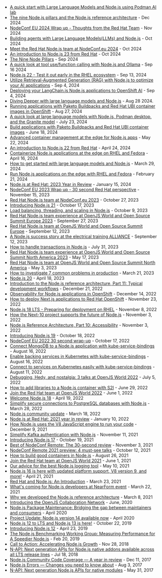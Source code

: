 * [A quick start with Large Language Models and Node.js using Podman AI lab](https://developers.redhat.com/blog/2025/01/10/quick-start-large-language-models-and-nodejs-using-podman-ai-lab)
* [The nine Node.js pillars and the Node.js reference architecture](https://developers.redhat.com/blog/2024/11/26/nine-nodejs-pillars-and-nodejs-reference-architecture) - Dec 2024
* [NodeConf EU 2024 Wrap up - Thoughts from the Red Hat Team](https://developers.redhat.com/blog/2024/11/13/nodeconf-eu-2024-wrap-thoughts-red-hat-team) - Nov 2024
* [Building agents with Large Language Models(LLMs) and Node.js](https://developers.redhat.com/blog/2024/10/25/building-agents-large-language-modelsllms-and-nodejs) - Oct 2024
* [Meet the Red Hat Node.js team at NodeConf.eu 2024](https://developers.redhat.com/blog/2024/10/23/meet-red-hat-nodejs-team-nodeconfeu-2024) - Oct 2024
* [An introduction to Node.js 23 from Red Hat](https://www.redhat.com/en/blog/introduction-nodejs-23-red-hat) - Oct 2024
* [The Nine Node Pillars](https://www.platformatichq.com/node-principles) - Sep 2024
* [A quick look at tool use/function calling with Node.js and Ollama](https://developers.redhat.com/blog/2024/09/10/quick-look-tool-usefunction-calling-nodejs-and-ollama) - Sep 16 2024
* [Node.js 22 - Test it out early in the RHEL ecosystem](https://developers.redhat.com/blog/2024/09/10/nodejs-22-test-it-out-early-rhel-ecosystem) - Sep 13, 2024
* [Utilize Retrieval-Augmented Generation (RAG) with Node.js to optimize your AI applications](https://developers.redhat.com/learn/openshift/utilize-retrieval-augmented-generation-rag-nodejs-optimize-your-ai-applications) - Sep 4, 2024
* [Deploying your LangChain.js Node.js applications to OpenShift AI](https://developers.redhat.com/learn/openshift/deploying-your-langchainjs-nodejs-applications-openshift-ai) - Sep 4, 2024
* [Diving Deeper with large language models and Node.js](https://developers.redhat.com/learn/diving-deeper-large-language-models-and-nodejs) - Aug 28 2024.
* [Running applications with Paketo Buildpacks and Red Hat UBI container images in OpenShift](https://developers.redhat.com/articles/2024/08/26/running-applications-paketo-buildpacks-and-red-hat-ubi-container-images) - Aug 27, 2024
* [A quick look at large language models with Node.js, Podman desktop, and the Granite model](https://developers.redhat.com/articles/2024/07/22/quick-look-large-language-models-nodejs-podman-desktop-and-granite-model) - July 23, 2024
* [Build applications with Paketo Buildpacks and Red Hat UBI container images](https://developers.redhat.com/articles/2024/06/18/build-applications-paketo-buildpacks-and-red-hat-ubi-container-images) - June 18, 2024
* [Advanced container management at the edge for Node.js apps](https://developers.redhat.com/articles/2024/05/22/advanced-container-management-edge-nodejs-apps?source=sso) - May 22, 2024
* [An introduction to Node.js 22 from Red Hat](https://www.redhat.com/en/blog/introduction-nodejs-22-from-red-hat) - April 24, 2024
* [Containerize Node.js applications at the edge on RHEL and Fedora](https://developers.redhat.com/articles/2024/04/16/containerize-nodejs-applications-edge-rhel-and-fedora)  - April 16, 2024
* [How to get started with large language models and Node.js]( https://developers.redhat.com/learning/learn:openshift:how-get-started-large-language-models-and-nodejs) - March 29, 2024
* [Run Node.js applications on the edge with RHEL and Fedora](https://developers.redhat.com/articles/2024/02/21/run-nodejs-applications-edge-rhel-and-fedora) -   February 21, 2024
* [Node.js at Red Hat: 2023 Year in Review](https://developers.redhat.com/blog/2024/01/15/nodejs-red-hat-2023-year-review) - January 15, 2024
* [NodeConf EU 2023 Wrap up - 30 second Red Hat perspective](https://developers.redhat.com/blog/2023/11/15/nodeconf-eu-2023-wrap-30-second-red-hat-perspective) -  November 15, 2023
* [Red Hat Node.js team at NodeConf.eu 2023](https://developers.redhat.com/blog/2023/10/27/red-hat-nodejs-team-nodeconfeu-2023) - October 27, 2023
* [Introducing Node.js 21](https://www.redhat.com/en/blog/introducing-nodejs-21) - October 17, 2023
* [Load balancing, threading, and scaling in Node.js](https://developers.redhat.com/articles/2023/10/09/load-balancing-threading-and-scaling-nodejs) - October 9, 2023
* [Red Hat Node.js team experience at OpenJS World and Open Source Summit Europe 2023](https://developers.redhat.com/blog/2023/09/27/red-hat-nodejs-team-experience-openjs-world-and-open-source-summit-europe-2023) - September 27, 2023
* [Red Hat Node.js team at OpenJS World and Open Source Summit Europe](https://developers.redhat.com/blog/2023/09/12/red-hat-nodejs-team-openjs-world-and-open-source-summit-europe) - September 12, 2023
* [A Node.js success story at the electrical training ALLIANCE](https://developers.redhat.com/articles/2023/09/12/nodejs-success-story-electrical-training-alliance) - September 12, 2023
* [How to handle transactions in Node.js](https://developers.redhat.com/articles/2023/07/31/how-handle-transactions-nodejs-reference-architecture) - July 31, 2023
* [Red Hat Node.js team experience at OpenJS World and Open Source Summit North America 2023](https://developers.redhat.com/blog/2023/05/17/red-hat-nodejs-team-experience-openjs-world-and-open-source-summit-north-america) - May 17, 2023
* [Red Hat Node.js team at OpenJS World and Open Source Summit North America](https://developers.redhat.com/blog/2023/05/03/red-hat-nodejs-team-openjs-world-and-open-source-summit-north-america-0) - May 3, 2023
* [How to investigate 7 common problems in production](https://developers.redhat.com/articles/2023/03/21/how-investigate-7-common-problems-production) - March 21, 2023
* [Node.js 20](https://www.redhat.com/en/blog/nodejs-20) - April 18, 2023
* [Introduction to the Node.js reference architecture, Part 11: Typical development workflows](https://developers.redhat.com/articles/2022/12/21/typical-development-workflows) - December 21, 2022
* [Observability for Node.js applications in OpenShift](https://developers.redhat.com/blog/2022/12/14/observability-nodejs-applications-openshift) - December 14, 2022
* [How to deploy Next.js applications to Red Hat OpenShift](https://developers.redhat.com/articles/2022/11/23/how-deploy-nextjs-applications-red-hat-openshift) - November 23, 2022
* [Node.js 18 LTS - Preparing for deployment on RHEL](https://developers.redhat.com/blog/2022/11/08/nodejs-18-lts-preparing-deployment-rhel) - November 8, 2022
* [How the Next-10 project supports the future of Node.js](https://developers.redhat.com/articles/2022/11/03/how-next-10-project-supports-future-nodejs) - November 3, 2022
* [Node.js Reference Architecture, Part 10: Accessibility](https://developers.redhat.com/articles/2022/11/03/nodejs-reference-architecture-part-10-accessibility) - November 3, 2022
* [Introducing Node.js 19](https://www.redhat.com/en/blog/introducing-nodejs-19) - October 18, 2022
* [NodeConf EU 2022 30 second wrap-up](https://developers.redhat.com/blog/2022/10/17/nodeconf-eu-2022-30-second-wrap) - October 17, 2022
* [Connect MongoDB to a Node.js application with kube-service-bindings](https://developers.redhat.com/articles/2022/08/16/connect-mongodb-nodejs-application-kube-service-bindings) - August 16, 2022
* [Enable backing services in Kubernetes with kube-service-bindings](https://developers.redhat.com/articles/2022/08/16/enable-backing-services-kubernetes-kube-service-bindings) - August 16, 2022
* [Connect to services on Kubernetes easily with kube-service-bindings](https://developers.redhat.com/articles/2022/08/11/connect-services-kubernetes-easily-kube-service-bindings) - August 11, 2022
* [Debugging, Hedy, and nostalgia: 3 talks at OpenJS World 2022](https://developers.redhat.com/articles/2022/07/05/debugging-hedy-and-nostalgia-3-talks-openjs-world-2022) - July 5, 2022
* [How to add libraries to a Node.js container with S2I](https://developers.redhat.com/articles/2022/06/29/how-add-libraries-nodejs-container-s2i) - June 29, 2022
* [Join the Red Hat team at OpenJS World 2022](https://developers.redhat.com/articles/2022/06/01/join-red-hat-team-openjs-world-2022) - June 1, 2022
* [Welcome Node.js 18](https://www.redhat.com/en/blog/welcome-nodejs-18) - April 19, 2022
* [Simplify secure connections to PostgreSQL databases with Node.js](https://developers.redhat.com/articles/2022/03/28/simplify-secure-connections-postgresql-databases-nodejs) - March 28, 2022
* [Node.js community update](https://developers.redhat.com/articles/2022/03/18/nodejs-community-update) -  March 18, 2022
* [Node.js at Red Hat: 2021 year in review](https://developers.redhat.com/articles/2022/01/10/nodejs-red-hat-2021-year-review) - January 10, 2022
* [How Node.js uses the V8 JavaScript engine to run your code](https://developers.redhat.com/articles/2021/12/09/how-nodejs-uses-v8-javascript-engine-run-your-code) - December 9, 2021
* [Simplify Kafka authentication with Node.js](https://developers.redhat.com/articles/2021/11/11/simplify-kafka-authentication-nodejs) - November 11, 2021
* [Introducing Node.js 17](https://www.redhat.com/en/blog/introducing-nodejs-17) - October 19, 2021
* [Best of NodeConf Remote: The 30-second review](https://developers.redhat.com/articles/2021/11/03/best-nodeconf-remote-30-second-review) - November 3, 2021
* [NodeConf Remote 2021 preview: 4 must-see talks](https://developers.redhat.com/articles/2021/10/12/nodeconf-remote-2021-preview-4-must-see-talks) - October 12, 2021
* [How to build good containers in Node.js](https://developers.redhat.com/articles/2021/08/26/introduction-nodejs-reference-architecture-part-5-building-good-containers) - August 26, 2021
* [Join the Red Hat team at OpenJS World 2021](https://developers.redhat.com/articles/2021/06/01/join-red-hat-team-openjs-world-2021) - June 1, 2021
* [Our advice for the best Node.js logging tool](https://developers.redhat.com/articles/2021/05/10/introduction-nodejs-reference-architecture-part-2-logging-nodejs) - May 10, 2021
* [Node.js 16 is here with updated platform support, V8 version 9, and more!](https://www.redhat.com/en/blog/nodejs-16-here-updated-platform-support-v8-version-9-and-more) - April 21, 2021
* [Red Hat and Node.js: An Introduction](https://www.redhat.com/en/blog/red-hat-and-nodejs-introduction) - March 23, 2021
* [What's coming for Node.js developers at NearForm event](https://developers.redhat.com/blog/2021/03/23/whats-coming-for-node-js-developers-at-nearform-event) - March 22, 2021
* [Why we developed the Node.js reference architecture](https://developers.redhat.com/blog/2021/03/08/introduction-to-the-node-js-reference-architecture-part-1-overview) - March 8, 2021
* [Introducing the OpenJS Collaboration Network](https://openjsf.org/blog/introducing-the-openjs-collaboration-network) - June, 2020
* [Node.js Package Maintenance: Bridging the gap between maintainers and consumers](https://openjsf.org/blog/node-js-package-maintenance-bridging-the-gap-between-maintainers-and-consumers) - April 2020
* [Project Update: Node.js version 14 available now](https://openjsf.org/blog/project-update-node-js-version-14-available-now) - April 2020
* [Node.js 12 to LTS and Node.js 13 is here!](https://nodejs.medium.com/node-js-12-to-lts-and-node-js-13-is-here-e28d6a4a2bd) - October 22, 2019
* [Introducing Node.js 12](https://nodejs.medium.com/introducing-node-js-12-76c41a1b3f3f) - April 23, 2019
* [The Node.js Benchmarking Working Group: Measuring Performance for A Speedier Node.js](https://medium.com/the-node-js-collection/the-node-js-benchmarking-working-group-measuring-performance-for-a-speedier-node-js-76520995d2d1) - Feb 20, 2019
* [Call to Action: Accelerating Node.js Growth](https://nodejs.medium.com/call-to-action-accelerating-node-js-growth-e4862bee2919) - Nov 28, 2018
* [N-API: Next generation APIs for Node.js native addons available across all LTS release lines](https://medium.com/the-node-js-collection/n-api-next-generation-apis-for-node-js-native-addons-available-across-all-lts-release-lines-4f35b781f00e) - Jul 18, 2018
* [Node.js Community Code Coverage — A year in review](https://medium.com/the-node-js-collection/node-js-community-code-coverage-a-year-in-review-86f4f52f79de) - Dec 11, 2017
* [Node.js Errors — Changes you need to know about](https://medium.com/the-node-js-collection/node-js-errors-changes-you-need-to-know-about-dc8c82417f65) - Aug 3, 2017
* [N-API: Next generation Node.js APIs for native modules](https://medium.com/the-node-js-collection/n-api-next-generation-node-js-apis-for-native-modules-169af5235b06) - May 31, 2017
